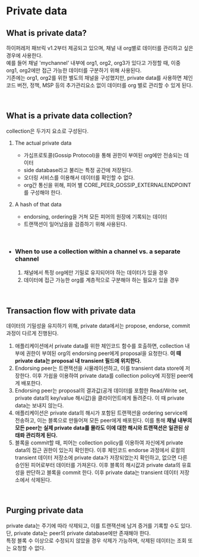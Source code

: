 # Private data

## What is private data?

하이퍼레저 패브릭 v1.2부터 제공되고 있으며, 채널 내 org별로 데이터를 관리하고 싶은 경우에 사용한다.  
예를 들어 채널 'mychannel' 내부에 org1, org2, org3가 있다고 가정할 때, 이중 org1, org2에만 접근 가능한 데이터를 구분하기 위해 사용된다.  
기존에는 org1, org2를 위한 별도의 채널을 구성했지만, private data를 사용하면 체인코드 버전, 정책, MSP 등의 추가관리요소 없이 데이터를 org 별로 관리할 수 있게 된다.

<br>

## What is a private data collection?

collection은 두가지 요소로 구성된다.
1. The actual private data
    - 가십프로토콜(Gossip Protocol)을 통해 권한이 부여된 org에만 전송되는 데이터
    - side database라고 불리는 특정 공간에 저장된다.
    - 오더링 서비스를 이용해서 데이터를 확인할 수 없다.
    - org간 통신을 위해, 피어 별 CORE_PEER_GOSSIP_EXTERNALENDPOINT 를 구성해야 한다.

2. A hash of that data
    - endorsing, ordering을 거쳐 모든 피어의 원장에 기록되는 데이터
    - 트랜잭션이 일어났음을 검증하기 위해 사용된다.

<br>

- ### When to use a collection within a channel vs. a separate channel
  1. 채널에서 특정 org에만 기밀로 유지되어야 하는 데이터가 있을 경우
  2. 데이터에 접근 가능한 org를 계층적으로 구분해야 하는 필요가 있을 경우

<br>

## Transaction flow with private data

데이터의 기밀성을 유지하기 위해, private data에서는 propose, endorse, commit 과정이 다르게 진행된다.

1. 애플리케이션에서 private data를 위한 체인코드 함수를 호출하면, collection 내부에 권한이 부여된 org의 endorsing peer에게 proposal을 요청한다. **이 때 private data는 proposal 내 transient 필드에 위치한다.**
2. Endorsing peer는 트랜잭션을 시뮬레이션하고, 이를 transient data store에 저장한다. 이후 가쉽을 이용하여 private data를 collection policy에 지정된 peer에게 배포한다.
3. Endorsing peer는 proposal의 결과값(공개 데이터를 포함한 Read/Write set, private data의 key/value 해시값)을 클라이언트에게 돌려준다. 이 때 private data는 보내지 않는다.
4. 애플리케이션은 private data의 해시가 포함된 트랜잭션을 ordering service에 전송하고, 이는 블록으로 만들어져 모든 peer에게 배포된다. 이를 통해 **채널 내부의 모든 peer는 실제 private data를 몰라도 이에 대한 해시와 트랜잭션은 일관된 상태롸 관리하게 된다.**
5. 블록을 commit할 때, 피어는 collection policy를 이용하여 자신에게 private data의 접근 권한이 있는지 확인한다. 이후 체인코드 endorse 과정에서 로컬의 transient 데이터 저장소에 private data가 저장되었는지 확인하고, 없으면 다른 승인된 피어로부터 데이터를 가져온다. 이후 블록의 해시값과 private data의 유효성을 판단하고 블록을 commit 한다. 이후 private data는 transient 데이터 저장소에서 삭제된다.

<br>

## Purging private data

private data는 주기에 따라 삭제되고, 이를 트랜잭션에 남겨 증거를 기록할 수도 있다.  
단, private data는 peer의 private database에만 존재해야 한다.  
특정 블록 수 이상으로 수정되지 않았을 경우 삭제가 가능하며, 삭제된 데이터는 조회 또는 요청할 수 없다.

